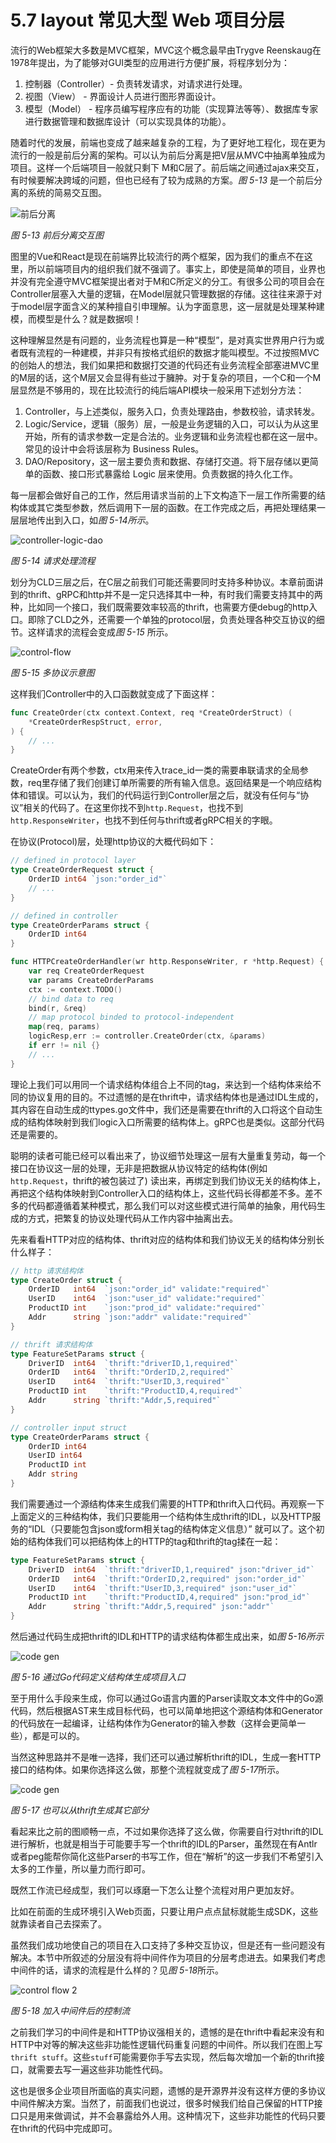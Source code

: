 # 5.7 layout 常见大型 Web 项目分层

流行的Web框架大多数是MVC框架，MVC这个概念最早由Trygve Reenskaug在1978年提出，为了能够对GUI类型的应用进行方便扩展，将程序划分为：

1. 控制器（Controller）- 负责转发请求，对请求进行处理。
2. 视图（View） - 界面设计人员进行图形界面设计。
3. 模型（Model） - 程序员编写程序应有的功能（实现算法等等）、数据库专家进行数据管理和数据库设计（可以实现具体的功能）。

随着时代的发展，前端也变成了越来越复杂的工程，为了更好地工程化，现在更为流行的一般是前后分离的架构。可以认为前后分离是把V层从MVC中抽离单独成为项目。这样一个后端项目一般就只剩下 M和C层了。前后端之间通过ajax来交互，有时候要解决跨域的问题，但也已经有了较为成熟的方案。*图 5-13* 是一个前后分离的系统的简易交互图。

![前后分离](../images/ch6-08-frontend-backend.png)

*图 5-13 前后分离交互图*

图里的Vue和React是现在前端界比较流行的两个框架，因为我们的重点不在这里，所以前端项目内的组织我们就不强调了。事实上，即使是简单的项目，业界也并没有完全遵守MVC框架提出者对于M和C所定义的分工。有很多公司的项目会在Controller层塞入大量的逻辑，在Model层就只管理数据的存储。这往往来源于对于model层字面含义的某种擅自引申理解。认为字面意思，这一层就是处理某种建模，而模型是什么？就是数据呗！

这种理解显然是有问题的，业务流程也算是一种“模型”，是对真实世界用户行为或者既有流程的一种建模，并非只有按格式组织的数据才能叫模型。不过按照MVC的创始人的想法，我们如果把和数据打交道的代码还有业务流程全部塞进MVC里的M层的话，这个M层又会显得有些过于臃肿。对于复杂的项目，一个C和一个M层显然是不够用的，现在比较流行的纯后端API模块一般采用下述划分方法：

1. Controller，与上述类似，服务入口，负责处理路由，参数校验，请求转发。
2. Logic/Service，逻辑（服务）层，一般是业务逻辑的入口，可以认为从这里开始，所有的请求参数一定是合法的。业务逻辑和业务流程也都在这一层中。常见的设计中会将该层称为 Business Rules。
3. DAO/Repository，这一层主要负责和数据、存储打交道。将下层存储以更简单的函数、接口形式暴露给 Logic 层来使用。负责数据的持久化工作。

每一层都会做好自己的工作，然后用请求当前的上下文构造下一层工作所需要的结构体或其它类型参数，然后调用下一层的函数。在工作完成之后，再把处理结果一层层地传出到入口，如*图 5-14所示*。

![controller-logic-dao](../images/ch6-08-controller-logic-dao.png)

*图 5-14 请求处理流程*

划分为CLD三层之后，在C层之前我们可能还需要同时支持多种协议。本章前面讲到的thrift、gRPC和http并不是一定只选择其中一种，有时我们需要支持其中的两种，比如同一个接口，我们既需要效率较高的thrift，也需要方便debug的http入口。即除了CLD之外，还需要一个单独的protocol层，负责处理各种交互协议的细节。这样请求的流程会变成*图 5-15* 所示。

![control-flow](../images/ch6-08-control-flow.png)

*图 5-15 多协议示意图*

这样我们Controller中的入口函数就变成了下面这样：

```go
func CreateOrder(ctx context.Context, req *CreateOrderStruct) (
	*CreateOrderRespStruct, error,
) {
	// ...
}
```

CreateOrder有两个参数，ctx用来传入trace_id一类的需要串联请求的全局参数，req里存储了我们创建订单所需要的所有输入信息。返回结果是一个响应结构体和错误。可以认为，我们的代码运行到Controller层之后，就没有任何与“协议”相关的代码了。在这里你找不到`http.Request`，也找不到`http.ResponseWriter`，也找不到任何与thrift或者gRPC相关的字眼。

在协议(Protocol)层，处理http协议的大概代码如下：

```go
// defined in protocol layer
type CreateOrderRequest struct {
	OrderID int64 `json:"order_id"`
	// ...
}

// defined in controller
type CreateOrderParams struct {
	OrderID int64
}

func HTTPCreateOrderHandler(wr http.ResponseWriter, r *http.Request) {
	var req CreateOrderRequest
	var params CreateOrderParams
	ctx := context.TODO()
	// bind data to req
	bind(r, &req)
	// map protocol binded to protocol-independent
	map(req, params)
	logicResp,err := controller.CreateOrder(ctx, &params)
	if err != nil {}
	// ...
}
```

理论上我们可以用同一个请求结构体组合上不同的tag，来达到一个结构体来给不同的协议复用的目的。不过遗憾的是在thrift中，请求结构体也是通过IDL生成的，其内容在自动生成的ttypes.go文件中，我们还是需要在thrift的入口将这个自动生成的结构体映射到我们logic入口所需要的结构体上。gRPC也是类似。这部分代码还是需要的。

聪明的读者可能已经可以看出来了，协议细节处理这一层有大量重复劳动，每一个接口在协议这一层的处理，无非是把数据从协议特定的结构体(例如`http.Request`，thrift的被包装过了) 读出来，再绑定到我们协议无关的结构体上，再把这个结构体映射到Controller入口的结构体上，这些代码长得都差不多。差不多的代码都遵循着某种模式，那么我们可以对这些模式进行简单的抽象，用代码生成的方式，把繁复的协议处理代码从工作内容中抽离出去。

先来看看HTTP对应的结构体、thrift对应的结构体和我们协议无关的结构体分别长什么样子：

```go
// http 请求结构体
type CreateOrder struct {
	OrderID   int64  `json:"order_id" validate:"required"`
	UserID    int64  `json:"user_id" validate:"required"`
	ProductID int    `json:"prod_id" validate:"required"`
	Addr      string `json:"addr" validate:"required"`
}

// thrift 请求结构体
type FeatureSetParams struct {
	DriverID  int64  `thrift:"driverID,1,required"`
	OrderID   int64  `thrift:"OrderID,2,required"`
	UserID    int64  `thrift:"UserID,3,required"`
	ProductID int    `thrift:"ProductID,4,required"`
	Addr      string `thrift:"Addr,5,required"`
}

// controller input struct
type CreateOrderParams struct {
	OrderID int64
	UserID int64
	ProductID int
	Addr string
}

```

我们需要通过一个源结构体来生成我们需要的HTTP和thrift入口代码。再观察一下上面定义的三种结构体，我们只要能用一个结构体生成thrift的IDL，以及HTTP服务的“IDL（只要能包含json或form相关tag的结构体定义信息）” 就可以了。这个初始的结构体我们可以把结构体上的HTTP的tag和thrift的tag揉在一起：

```go
type FeatureSetParams struct {
	DriverID  int64  `thrift:"driverID,1,required" json:"driver_id"`
	OrderID   int64  `thrift:"OrderID,2,required" json:"order_id"`
	UserID    int64  `thrift:"UserID,3,required" json:"user_id"`
	ProductID int    `thrift:"ProductID,4,required" json:"prod_id"`
	Addr      string `thrift:"Addr,5,required" json:"addr"`
}
```

然后通过代码生成把thrift的IDL和HTTP的请求结构体都生成出来，如*图 5-16所示*

![code gen](../images/ch6-08-code-gen.png)

*图 5-16 通过Go代码定义结构体生成项目入口*

至于用什么手段来生成，你可以通过Go语言内置的Parser读取文本文件中的Go源代码，然后根据AST来生成目标代码，也可以简单地把这个源结构体和Generator的代码放在一起编译，让结构体作为Generator的输入参数（这样会更简单一些），都是可以的。

当然这种思路并不是唯一选择，我们还可以通过解析thrift的IDL，生成一套HTTP接口的结构体。如果你选择这么做，那整个流程就变成了*图 5-17*所示。

![code gen](../images/ch6-08-code-gen-2.png)

*图 5-17 也可以从thrift生成其它部分*

看起来比之前的图顺畅一点，不过如果你选择了这么做，你需要自行对thrift的IDL进行解析，也就是相当于可能要手写一个thrift的IDL的Parser，虽然现在有Antlr或者peg能帮你简化这些Parser的书写工作，但在“解析”的这一步我们不希望引入太多的工作量，所以量力而行即可。

既然工作流已经成型，我们可以琢磨一下怎么让整个流程对用户更加友好。

比如在前面的生成环境引入Web页面，只要让用户点点鼠标就能生成SDK，这些就靠读者自己去探索了。

虽然我们成功地使自己的项目在入口支持了多种交互协议，但是还有一些问题没有解决。本节中所叙述的分层没有将中间件作为项目的分层考虑进去。如果我们考虑中间件的话，请求的流程是什么样的？见*图 5-18*所示。

![control flow 2](../images/ch6-08-control-flow-2.png)

*图 5-18 加入中间件后的控制流*

之前我们学习的中间件是和HTTP协议强相关的，遗憾的是在thrift中看起来没有和HTTP中对等的解决这些非功能性逻辑代码重复问题的中间件。所以我们在图上写`thrift stuff`。这些`stuff`可能需要你手写去实现，然后每次增加一个新的thrift接口，就需要去写一遍这些非功能性代码。

这也是很多企业项目所面临的真实问题，遗憾的是开源界并没有这样方便的多协议中间件解决方案。当然了，前面我们也说过，很多时候我们给自己保留的HTTP接口只是用来做调试，并不会暴露给外人用。这种情况下，这些非功能性的代码只要在thrift的代码中完成即可。
